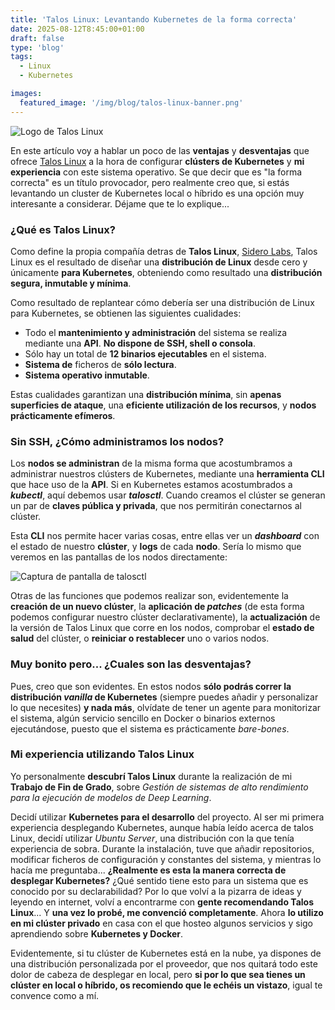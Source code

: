 ```yaml
---
title: 'Talos Linux: Levantando Kubernetes de la forma correcta'
date: 2025-08-12T8:45:00+01:00
draft: false
type: 'blog'
tags: 
  - Linux
  - Kubernetes

images:
  featured_image: '/img/blog/talos-linux-banner.png'
---
```


![Logo de Talos Linux](/img/blog/talos-linux-banner.png)

En este artículo voy a hablar un poco de las **ventajas** y **desventajas** que ofrece [Talos Linux](https://www.talos.dev/) a la hora de configurar **clústers de Kubernetes** y **mi experiencia** con este sistema operativo. Se que decir que es "la forma correcta" es un título provocador, pero realmente creo que, si estás levantando un cluster de Kubernetes local o híbrido es una opción muy interesante a considerar. Déjame que te lo explique...

### ¿Qué es Talos Linux?

Como define la propia compañía detras de **Talos Linux**, [Sidero Labs](https://www.siderolabs.com/), Talos Linux es el resultado de diseñar una **distribución de Linux** desde cero y únicamente **para Kubernetes**, obteniendo como resultado una **distribución segura, inmutable y mínima**.

Como resultado de replantear cómo debería ser una distribución de Linux para Kubernetes, se obtienen las siguientes cualidades: 
  - Todo el **mantenimiento y administración** del sistema se realiza mediante una **API**. **No dispone de SSH, shell o consola**.
  - Sólo hay un total de **12 binarios ejecutables** en el sistema.
  - **Sistema de** ficheros de **sólo lectura**.
  - **Sistema operativo inmutable**.

Estas cualidades garantizan una **distribución mínima**, sin **apenas superficies de ataque**, una **eficiente utilización de los recursos**, y **nodos prácticamente efímeros**.

### Sin SSH, ¿Cómo administramos los nodos?

Los **nodos se administran** de la misma forma que acostumbramos a administrar nuestros clústers de Kubernetes, mediante una **herramienta CLI** que hace uso de la **API**. Si en Kubernetes estamos acostumbrados a **_kubectl_**, aquí debemos usar **_talosctl_**. Cuando creamos el clúster se generan un par de **claves pública y privada**, que nos permitirán conectarnos al clúster. 

Esta **CLI** nos permite hacer varias cosas, entre ellas ver un **_dashboard_** con el estado de nuestro **clúster**, y **logs** de cada **nodo**. Sería lo mismo que veremos en las pantallas de los nodos directamente:

![Captura de pantalla de talosctl](/img/blog/talosctl-bigger.png)

Otras de las funciones que podemos realizar son, evidentemente la **creación de un nuevo clúster**, la **aplicación de _patches_** (de esta forma podemos configurar nuestro clúster declarativamente), la **actualización** de la versión de Talos Linux que corre en los nodos, comprobar el **estado de salud** del clúster, o **reiniciar o restablecer** uno o varios nodos.

### Muy bonito pero... ¿Cuales son las desventajas?

Pues, creo que son evidentes. En estos nodos **sólo podrás correr la distribución _vanilla_ de Kubernetes** (siempre puedes añadir y personalizar lo que necesites) **y nada más**, olvídate de tener un agente para monitorizar el sistema, algún servicio sencillo en Docker o binarios externos ejecutándose, puesto que el sistema es prácticamente _bare-bones_.

### Mi experiencia utilizando Talos Linux

Yo personalmente **descubrí Talos Linux** durante la realización de mi **Trabajo de Fin de Grado**, sobre _Gestión de sistemas de alto rendimiento para la ejecución de modelos de Deep Learning_.

Decidí utilizar **Kubernetes para el desarrollo** del proyecto. Al ser mi primera experiencia desplegando Kubernetes, aunque había leído acerca de talos Linux, decidí utilizar _Ubuntu Server_, una distribución con la que tenía experiencia de sobra. Durante la instalación, tuve que añadir repositorios, modificar ficheros de configuración y constantes del sistema, y mientras lo hacía me preguntaba... **¿Realmente es esta la manera correcta de desplegar Kubernetes?** ¿Qué sentido tiene esto para un sistema que es conocido por su declarabilidad? Por lo que volví a la pizarra de ideas y leyendo en internet, volví a encontrarme con **gente recomendando Talos Linux**... Y **una vez lo probé, me convenció completamente**. Ahora **lo utilizo en mi clúster privado** en casa con el que hosteo algunos servicios y sigo aprendiendo sobre **Kubernetes y Docker**.

Evidentemente, si tu clúster de Kubernetes está en la nube, ya dispones de una distribución personalizada por el proveedor, que nos quitará todo este dolor de cabeza de desplegar en local, pero **si por lo que sea tienes un clúster en local o híbrido, os recomiendo que le echéis un vistazo**, igual te convence como a mí.

